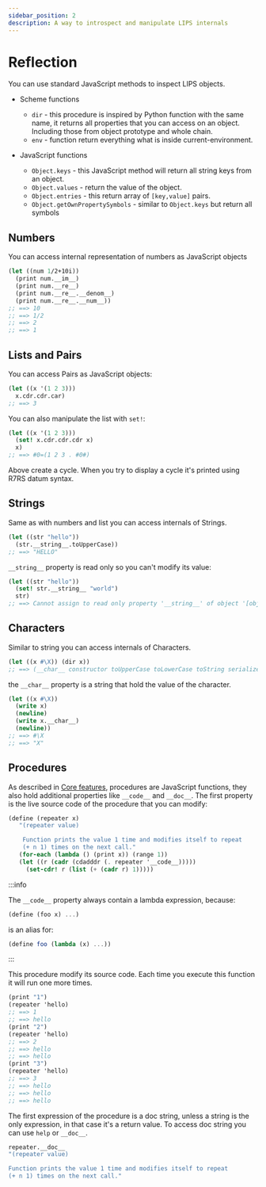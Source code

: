 ```yaml
---
sidebar_position: 2
description: A way to introspect and manipulate LIPS internals
---
```


# Reflection

You can use standard JavaScript methods to inspect LIPS objects.

* Scheme functions
  * `dir` - this procedure is inspired by Python function with the same name, it returns all properties
     that you can access on an object. Including those from object prototype and whole chain.
  * `env` - function return everything what is inside current-environment.

* JavaScript functions
  * `Object.keys` - this JavaScript method will return all string keys from an object.
  * `Object.values` - return the value of the object.
  * `Object.entries` - this return array of `[key,value]` pairs.
  * `Object.getOwnPropertySymbols` - similar to `Object.keys` but return all symbols

## Numbers

You can access internal representation of numbers as JavaScript objects

```scheme
(let ((num 1/2+10i))
  (print num.__im__)
  (print num.__re__)
  (print num.__re__.__denom__)
  (print num.__re__.__num__))
;; ==> 10
;; ==> 1/2
;; ==> 2
;; ==> 1
```

## Lists and Pairs

You can access Pairs as JavaScript objects:

```scheme
(let ((x '(1 2 3)))
  x.cdr.cdr.car)
;; ==> 3
```

You can also manipulate the list with `set!`:

```scheme
(let ((x '(1 2 3)))
  (set! x.cdr.cdr.cdr x)
  x)
;; ==> #0=(1 2 3 . #0#)
```

Above create a cycle. When you try to display a cycle it's printed using R7RS datum syntax.

## Strings

Same as with numbers and list you can access internals of Strings.

```scheme
(let ((str "hello"))
  (str.__string__.toUpperCase))
;; ==> "HELLO"
```

`__string__` property is read only so you can't modify its value:

```scheme
(let ((str "hello"))
  (set! str.__string__ "world")
  str)
;; ==> Cannot assign to read only property '__string__' of object '[object Object]'
```

## Characters

Similar to string you can access internals of Characters.

```scheme
(let ((x #\X)) (dir x))
;; ==> (__char__ constructor toUpperCase toLowerCase toString serialize valueOf)
```

the `__char__` property is a string that hold the value of the character.

```scheme
(let ((x #\X))
  (write x)
  (newline)
  (write x.__char__)
  (newline))
;; ==> #\X
;; ==> "X"
```

## Procedures
As described in [Core features](/docs/lips/intro#procedures), procedures are JavaScript functions,
they also hold additional properties like `__code__` and `__doc__`. The first property is the live
source code of the procedure that you can modify:

```scheme
(define (repeater x)
   "(repeater value)

    Function prints the value 1 time and modifies itself to repeat
    (+ n 1) times on the next call."
   (for-each (lambda () (print x)) (range 1))
   (let ((r (cadr (cdadddr (. repeater '__code__)))))
     (set-cdr! r (list (+ (cadr r) 1)))))
```

:::info

The `__code__` property always contain a lambda expression, because:

```scheme
(define (foo x) ...)
```

is an alias for:

```scheme
(define foo (lambda (x) ...))
```

:::

This procedure modify its source code. Each time you execute this function it will run one more
times.

```scheme
(print "1")
(repeater 'hello)
;; ==> 1
;; ==> hello
(print "2")
(repeater 'hello)
;; ==> 2
;; ==> hello
;; ==> hello
(print "3")
(repeater 'hello)
;; ==> 3
;; ==> hello
;; ==> hello
;; ==> hello
```

The first expression of the procedure is a doc string, unless a string is the only expression,
in that case it's a return value. To access doc string you can use `help` or `__doc__`.

```scheme
repeater.__doc__
"(repeater value)

Function prints the value 1 time and modifies itself to repeat
(+ n 1) times on the next call."
```
